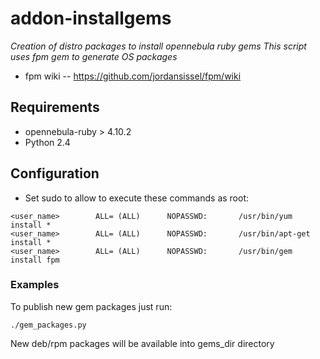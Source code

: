 addon-installgems
===========

_Creation of distro packages to install opennebula ruby gems_
_This script uses fpm gem to generate OS packages_

* fpm wiki -- https://github.com/jordansissel/fpm/wiki

Requirements
------------

* opennebula-ruby > 4.10.2
* Python 2.4

Configuration
------------

 * Set sudo to allow to execute these commands as root:
~~~
<user_name>        ALL= (ALL)      NOPASSWD:       /usr/bin/yum install *
<user_name>        ALL= (ALL)      NOPASSWD:       /usr/bin/apt-get install *
<user_name>        ALL= (ALL)      NOPASSWD:       /usr/bin/gem install fpm
~~~

### Examples
To publish new gem packages just run:
~~~
./gem_packages.py
~~~
New deb/rpm packages will be available into gems_dir directory